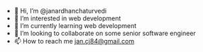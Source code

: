- 👋 Hi, I’m @janardhanchaturvedi
- 👀 I’m interested in web development
- 🌱 I’m currently learning web development
- 💞️ I’m looking to collaborate on some senior software engineer
- 📫 How to reach me jan.cj84@gmail.com

<!---
janardhanchaturvedi/janardhanchaturvedi is a ✨ special ✨ repository because its `README.md` (this file) appears on your GitHub profile.
You can click the Preview link to take a look at your changes.
--->
